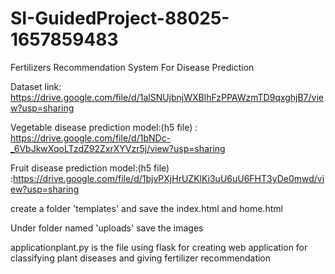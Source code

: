 # SI-GuidedProject-88025-1657859483
Fertilizers Recommendation System For Disease Prediction

Dataset link: https://drive.google.com/file/d/1alSNUjbnjWXBlhFzPPAWzmTD9qxghjB7/view?usp=sharing

Vegetable disease prediction model:(h5 file) : https://drive.google.com/file/d/1bNDc-_6VbJkwXqoLTzdZ92ZxrXYVzr5j/view?usp=sharing

Fruit disease prediction model:(h5 file) :https://drive.google.com/file/d/1bjvPXjHrUZKlKi3uU6uU6FHT3yDe0mwd/view?usp=sharing

create a folder 'templates' and save the index.html and home.html

Under folder named 'uploads' save the images

applicationplant.py is the file using flask for creating web application for classifying plant diseases and giving fertilizer recommendation
